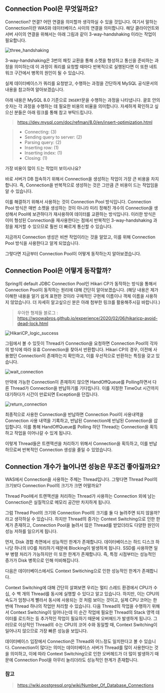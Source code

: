 ## Connection Pool은 무엇일까요? 

 Connection? 연결? 어떤 연결을 의미할까 생각하실 수 있을 것입니다. 여기서 말하는 Connection이란 WAS와 데이터베이스 사이의 연결을 의미합니다. 해당 클라이언트와 서버 사이의 연결을 위해서는 아래 그림과 같이 3-way-handshaking 이라는 작업이 필요합니다.  



![three_handshaking](https://user-images.githubusercontent.com/54772162/103903326-1dd1a480-513f-11eb-85f4-910a857b5da1.PNG)

 3-way-handshaking은 3번의 패킷 교환을 통해 소켓을 형성하고 통신을 준비하는 과정을 의미하는데 이 과정이 쿼리를 요청할 때마다 반복적으로 실행된다면 이 또한 네트워크 구간에서 병목의 원인이 될 수 있습니다.

 

 실제 데이터베이스가 쿼리를 요청받고, 수행하는 과정을 간단하게 MySQL 공식문서의 내용을 참고하여 알아보겠습니다.



 아래 내용은 MySQL 8.0 기준으로 `INSERT`문을 수행하는 과정을 나타냅니다. 괄호 안의 숫자는 각 과정을 수행하는 데 필요한 비용의 비율을 의미합니다. 자세하게 확인하고 싶으신 분들은 아래 링크를 통해 참고 부탁드립니다.

> https://dev.mysql.com/doc/refman/8.0/en/insert-optimization.html

> - Connecting: (3)
> - Sending query to server: (2)
> - Parsing query: (2)
> - Inserting row: (1)
> - Inserting index: (1)
> - Closing: (1)

 가장 비용이 많이 드는 작업이 보이시나요? 



 바로 서버가 DB 접속하기 위해서 Connection을 생성하는 작업이 가장 큰 비용을 차지합니다. 즉, Connection을 반복적으로 생성하는 것은 그만큼 큰 비용이 드는 작업임을 알 수 있습니다.  



 이를 해결하기 위해서 사용하는 것이 Connection Pool 방식입니다. Connection Pool 방식은 매번 소켓을 생성하는 것이 아니라 미리 정해진 개수의 Connection을 생성해서 Pool에 보관하다가 재사용하여 데이터를 교환하는 방식입니다. 이러한 방식은 이미 형성된 Connection을 재사용한다는 점에서 반복적인 3-way-handshaking 과정을 제거할 수 있으므로 훨씬 더 빠르게 통신할 수 있습니다.



 지금까지 Connection 생성은 비싼 작업이라는 것을 알았고, 이를 위해 Connection Pool 방식을 사용한다고 알게 되었습니다.



그렇다면 지금부터 Connection Pool이 어떻게 동작하는지 알아보겠습니다.



## Connection Pool은 어떻게 동작할까?

  Spring의 default JDBC Connection Pool인 Hikari CP가 동작하는 방식을 통해서 Connection Pool이 동작하는 원리에 대해 간단히 알아보겠습니다. (해당 내용은 제가 이해한 내용을 알기 쉽게 표현한 것이라 구체적인 구현체 이름이나 객체 이름을 사용하지 않았습니다. 더 자세히 알고싶으신 분은 아래 첨부한 링크를 활용해주시길 바랍니다.)

> 우아한 형제들 블로그 : https://woowabros.github.io/experience/2020/02/06/hikaricp-avoid-dead-lock.html

![HikariCP_logic_success](https://user-images.githubusercontent.com/54772162/103903409-3215a180-513f-11eb-9146-dcbc39bc3a18.PNG)



 그림에서 볼 수 있듯이 Thread가 Connection을 요청하면 Connection Pool의 각자의 방식에 따라 유휴 Connection을 찾아서 반환합니다. Hikari CP의 경우, 이전에 사용했던 Connection이 존재하는지 확인하고, 이를 우선적으로 반환하는 특징을 갖고 있습니다. 

![wait_connection](https://user-images.githubusercontent.com/54772162/103903459-422d8100-513f-11eb-9cf8-58b2d3c036f8.PNG)

 만약에 가능한 Connection이 존재하지 않으면 HandOffQueue를 Polling하면서 다른 Thread가 Connection을 반납하기를 기다립니다. 이를 지정한 TimeOut 시간까지 대기하다가 시간이 만료되면 Exception을 던집니다.

![return_connection](https://user-images.githubusercontent.com/54772162/103903516-55d8e780-513f-11eb-8fb7-596cda4c8163.PNG)

 최종적으로 사용한 Connection을 반납하면 Connection Pool이 사용내역을 Connection 사용 내역을 기록하고, 반납된 Connection에 반납된 Connection을 삽입합니다. 이를 통해 HandOffQueue를 Polling 하던 Thread는 Connection을 획득하고 작업을 이어나갈 수 있게 됩니다.



 이렇게 Thread들은 트랜잭션을 처리하기 위해서 Connection을 획득하고, 이를 반납하므로써 반복적인 Connection 생성을 줄일 수 있었습니다.
 

## Connection 개수가 늘어나면 성능은 무조건 좋아질까요?

 WAS에서 Connection을 사용하는 주체는 Thread입니다. 그렇다면 Thread Pool의 크기보다 Connection Pool의 크기가 크면 어떨까요? 
 
 Thread Pool에서 트랜잭션을 처리하는 Thread가 사용하는 Connection 외에  남는 Connection은 실질적으로 메모리 공간만 차지하게 됩니다. 

 그럼 Thread Pool의 크기와 Connection Pool의 크기를 둘 다 늘려주면 되지 않을까? 라고 생각하실 수 있습니다. 하지만 Thread의 증가는 Context Switching으로 인한 한계가 존재하고, Connection Pool을 늘려서 많은 Thread를 받았더라도 다양한 원인이 성능 저하를 일으키게 됩니다.

 먼저, Disk 경합 측면에서 성능적인 한계가 존재합니다. 데이터베이스는 하드 디스크 하나당 하나의 I/O를 처리하기 때문에 Blocking이 발생하게 됩니다. SSD를 사용하면 일부 병렬 처리가 가능하지만 이 또한 한계가 존재합니다. 즉, 특정 시점부터는 성능적인 증가가 Disk 병목으로 인해 미비해집니다.

 다음은 데이터베이스에서도 Context Switiching으로 인한 성능적인 한계가 존재합니다. 

 Context Switching에 대해 간단히 살펴보면 우리는 멀티 스레드 환경에서 CPU가 수 십, 수 백 개의 Thread를 동시에 실행할 수 있다고 알고 있습니다. 하지만, 이는 CPU의 속도가 엄청나게 빨라서 동시에 사용되는 것 처럼 보이는 것이고, 실제 CPU 코어는 한 번에 Thread 하나의 작업만 처리할 수 있습니다. 다음 Thread의 작업을 수행하기 위해서 Context Switching이 일어나는데 이 순간 작업에 필요한 Thread의 Stack 영역 데이터를 로드하는 등 추가적인 작업이 필요하기 때문에 오버헤드가 발생하게 됩니다. 그러므로 이상적인 Thread의 수는 CPU의 코어 수와 동일할 때, Context Switching이 일어나지 않으므로 가장 빠른 성능을 보입니다.

 데이터베이스 입장에서 Connection은 Thread와 어느정도 일치한다고 볼 수 있습니다. Connection이 많다는 의미는 데이터베이스 서버가 Thread를 많이 사용한다는 것을 의미하고, 이에 따라 Context Switching으로 인한 오버헤드가 더 많이 발생하기 때문에 Connection Pool을 아무리 늘리더라도 성능적인 한계가 존재합니다.
 
 ### 참고
 
> https://wiki.postgresql.org/wiki/Number_Of_Database_Connections
